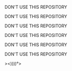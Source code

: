 DON'T USE THIS REPOSITORY

DON'T USE THIS REPOSITORY

DON'T USE THIS REPOSITORY

DON'T USE THIS REPOSITORY

DON'T USE THIS REPOSITORY

DON'T USE THIS REPOSITORY

\><))))°>
